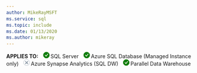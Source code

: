 ```yaml
---
author: MikeRayMSFT
ms.service: sql
ms.topic: include
ms.date: 01/13/2020
ms.author: mikeray
---
```


<Token>**APPLIES TO:** ![Yes](media/yes-icon.png)SQL Server ![Yes](media/yes-icon.png)Azure SQL Database (Managed Instance only) ![No](media/no-icon.png)Azure Synapse Analytics (SQL DW) ![Yes](media/yes-icon.png)Parallel Data Warehouse </Token>